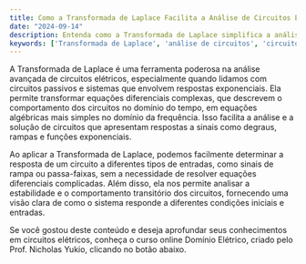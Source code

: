 ```yaml
---
title: Como a Transformada de Laplace Facilita a Análise de Circuitos Elétricos?
date: "2024-09-14"
description: Entenda como a Transformada de Laplace simplifica a análise de circuitos elétricos complexos.
keywords: ['Transformada de Laplace', 'análise de circuitos', 'circuitos passivos', 'sistemas exponenciais']
---
```


A Transformada de Laplace é uma ferramenta poderosa na análise avançada de circuitos elétricos, especialmente quando lidamos com circuitos passivos e sistemas que envolvem respostas exponenciais. Ela permite transformar equações diferenciais complexas, que descrevem o comportamento dos circuitos no domínio do tempo, em equações algébricas mais simples no domínio da frequência. Isso facilita a análise e a solução de circuitos que apresentam respostas a sinais como degraus, rampas e funções exponenciais.

Ao aplicar a Transformada de Laplace, podemos facilmente determinar a resposta de um circuito a diferentes tipos de entradas, como sinais de rampa ou passa-faixas, sem a necessidade de resolver equações diferenciais complicadas. Além disso, ela nos permite analisar a estabilidade e o comportamento transitório dos circuitos, fornecendo uma visão clara de como o sistema responde a diferentes condições iniciais e entradas.

Se você gostou deste conteúdo e deseja aprofundar seus conhecimentos em circuitos elétricos, conheça o curso online Domínio Elétrico, criado pelo Prof. Nicholas Yukio, clicando no botão abaixo.